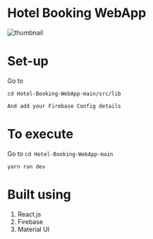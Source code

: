# Hotel Booking WebApp

![thumbnail](https://github.com/Hexton09/Cloud_Performance_tuning/assets/98824774/68501708-458a-4943-af6c-bc9c1b8cbaca)

# Set-up
Go to
````
cd Hotel-Booking-WebApp-main/src/lib
````
``
And add your Firebase Config details
``
# To execute
Go to
``
cd Hotel-Booking-WebApp-main
``
```
yarn run dev
```

# Built using

1. React.js
2. Firebase
3. Material UI

